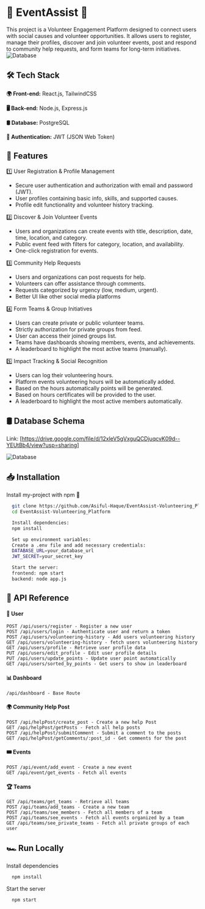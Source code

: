 # 🤝 EventAssist 🤝

This project is a Volunteer Engagement Platform designed to connect users with social causes and volunteer opportunities. It allows users to register, manage their profiles, discover and join volunteer events, post and respond to community help requests, and form teams for long-term initiatives.
![Database](https://res.cloudinary.com/drpasy4d2/image/upload/v1742228913/handson_o00vco.png)

## 🛠️ Tech Stack

**🌍 Front-end:** React.js, TailwindCSS

**🖥️ Back-end:** Node.js, Express.js

**🛢️ Database:** PostgreSQL

**🔑 Authentication:** JWT (JSON Web Token)

## 🌟 Features

1️⃣ User Registration & Profile Management

-   Secure user authentication and authorization with email and password (JWT).
-   User profiles containing basic info, skills, and supported causes.
-   Profile edit functionality and volunteer history tracking.

2️⃣ Discover & Join Volunteer Events

-   Users and organizations can create events with title, description, date, time, location, and category.
-   Public event feed with filters for category, location, and availability.
-   One-click registration for events.

3️⃣ Community Help Requests

-   Users and organizations can post requests for help.
-   Volunteers can offer assistance through comments.
-   Requests categorized by urgency (low, medium, urgent).
-   Better UI like other social media platforms

4️⃣ Form Teams & Group Initiatives

-   Users can create private or public volunteer teams.
-   Strictly authorization for private groups from feed.
-   User can access their joined groups list.
-   Teams have dashboards showing members, events, and achievements.
-   A leaderboard to highlight the most active teams (manually).

5️⃣ Impact Tracking & Social Recognition

-   Users can log their volunteering hours.
-   Platform events volunteering hours will be automatically added.
-   Based on the hours automatically points will be generated.
-   Based on hours certificates will be provided to the user.
-   A leaderboard to highlight the most active members automatically.

## 🛢️ Database Schema

Link: [https://drive.google.com/file/d/12xleV5gVxguQCDjuqcvK09d--YEUtBb4/view?usp=sharing]

![Database](https://res.cloudinary.com/drpasy4d2/image/upload/v1742204114/EventAssist.drawio_1_cyfew8.png)

## 📥 Installation

Install my-project with npm 🚀

```bash
  git clone https://github.com/Asiful-Haque/EventAssist-Volunteering_Platform
  cd EventAssist-Volunteering_Platform
```

```bash
  Install dependencies:
  npm install
```

```bash
  Set up environment variables:
  Create a .env file and add necessary credentials:
  DATABASE_URL=your_database_url
  JWT_SECRET=your_secret_key
```

```bash
  Start the server:
  frontend: npm start
  backend: node app.js
```

## 🔗 API Reference

#### 👤 User

```http
POST /api/users/register - Register a new user
POST /api/users/login - Authenticate user and return a token
POST /api/users/volunteering-history - Add users volunteering history
GET /api/users/volunteering-history - fetch users volunteering history
GET /api/users/profile - Retrieve user profile data
PUT /api/users/edit_profile - Edit user profile details
PUT /api/users/update_points - Update user point automatically
GET /api/users/sorted_by_points - Get users to show in leaderboard
```

#### 📊 Dashboard

```http
/api/dashboard - Base Route
```

#### 🌍 Community Help Post

```http
POST /api/helpPost/create_post - Create a new help Post
GET /api/helpPost/getPosts - Fetch all help posts
POST /api/helpPost/submitComment - Submit a comment to the posts
GET /api/helpPost/getComments/:post_id - Get comments for the post
```

#### 🎟️ Events

```http
POST /api/event/add_event - Create a new event
GET /api/event/get_events - Fetch all events
```

#### 🏆 Teams

```http
GET /api/teams/get_teams - Retrieve all teams
POST /api/teams/add_teams - Create a new team
POST /api/teams/see_members - Fetch all members of a team
POST /api/teams/see_events - Fetch all events organized by a team
GET /api/teams/see_private_teams - Fetch all private groups of each user
```

## 🏎️ Run Locally

Install dependencies

```bash
  npm install
```

Start the server

```bash
  npm start
```
